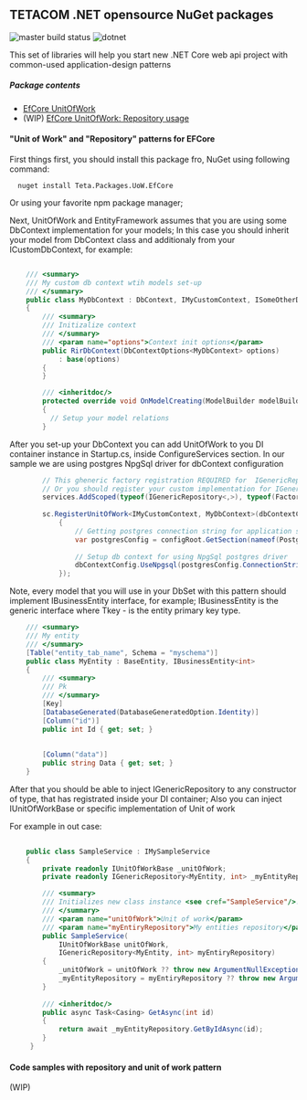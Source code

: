 ## TETACOM .NET opensource NuGet packages
![master build status](https://github.com/tetacom-software/Teta.Net.Packages/actions/workflows/dotnet-core.yml/badge.svg?branch=master)
![dotnet](https://img.shields.io/badge/.NET-512BD4?style=for-the-badge&logo=dotnet&logoColor=white)

This set of  libraries will help you start new .NET Core web api project with common-used application-design patterns 

##### Package contents
* [EfCore UnitOfWork](#efcoreunitofwork)
* (WIP) [EfCore UnitOfWork: Repository usage](#efcoreunitofworkrepousage)

#### <a name="efcoreunitofwork"></a> "Unit of Work" and "Repository" patterns for EFCore

First things first, you should install this package fro, NuGet using following command:

```
  nuget install Teta.Packages.UoW.EfCore
```

Or using your favorite npm package manager;

Next, UnitOfWork and EntityFramework assumes that you are using some DbContext implementation for your models;
In this case you should inherit your model from DbContext class and additionaly from your ICustomDbContext, for example:

```csharp

    /// <summary>
    /// My custom db context wtih models set-up
    /// </summary>
    public class MyDbContext : DbContext, IMyCustomContext, ISomeOtherDbContext
    {
        /// <summary>
        /// Initizalize context
        /// </summary>
        /// <param name="options">Context init options</param>
        public RirDbContext(DbContextOptions<MyDbContext> options)
            : base(options)
        {
        }

        /// <inheritdoc/>
        protected override void OnModelCreating(ModelBuilder modelBuilder)
        {
          // Setup your model relations
        }
```

After you set-up your DbContext you can add UnitOfWork to you DI container instance in Startup.cs, inside ConfigureServices section.
In our sample we are using postgres NpgSql driver for dbContext configuration

```csharp
        // This gheneric factory registration REQUIRED for  IGenericRepository inhection
        // Or you should register your custom implementation for IGenericRepository for each DbSet type
        services.AddScoped(typeof(IGenericRepository<,>), typeof(FactoryBasedGenericRepository<,>));
        
        sc.RegisterUnitOfWork<IMyCustomContext, MyDbContext>(dbContextConfig =>
            {
                // Getting postgres connection string for application settings 
                var postgresConfig = configRoot.GetSection(nameof(Postgres)).Get<Postgres>();
                
                // Setup db context for using NpgSql postgres driver
                dbContextConfig.UseNpgsql(postgresConfig.ConnectionString);
            });
 ```
 
 Note, every model that you will use in your DbSet with this pattern should implement IBusinessEntity interface, for example;
 IBusinessEntity is the generic interface where Tkey - is the entity primary key type.
 
```csharp
    /// <summary>
    /// My entity
    /// </summary>
    [Table("entity_tab_name", Schema = "myschema")]
    public class MyEntity : BaseEntity, IBusinessEntity<int>
    {
        /// <summary>
        /// Pk
        /// </summary>
        [Key]
        [DatabaseGenerated(DatabaseGeneratedOption.Identity)]
        [Column("id")]
        public int Id { get; set; }
        
        
        [Column("data")]
        public string Data { get; set; }
    }
```


After that you should be able to inject IGenericRepository<MyEntity> to any constructor of type, that has registrated inside your DI container;
Also you can inject IUnitOfWorkBase or specific implementation of Unit of work
 
For example in out case:
  
 
```csharp
  
    public class SampleService : IMySampleService
    {
        private readonly IUnitOfWorkBase _unitOfWork;
        private readonly IGenericRepository<MyEntity, int> _myEntityRepository;

        /// <summary>
        /// Initializes new class instance <see cref="SampleService"/>.
        /// </summary>
        /// <param name="unitOfWork">Unit of work</param>
        /// <param name="myEntiryRepository">My entities repository</param>
        public SampleService(
            IUnitOfWorkBase unitOfWork,
            IGenericRepository<MyEntity, int> myEntiryRepository)
        {
            _unitOfWork = unitOfWork ?? throw new ArgumentNullException(nameof(unitOfWork));
            _myEntityRepository = myEntiryRepository ?? throw new ArgumentNullException(nameof(myEntiryRepository));
        }
        
        /// <inheritdoc/>
        public async Task<Casing> GetAsync(int id)
        {
            return await _myEntityRepository.GetByIdAsync(id);
        }
     }
```
#### <a name="efcoreunitofworkrepousage"></a> Code samples with repository and unit of work pattern
(WIP)
